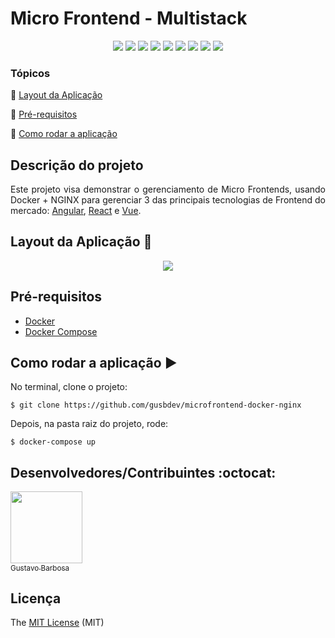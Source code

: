 <h1>Micro Frontend - Multistack</h1>

<p align="center">
  <img src="https://img.shields.io/static/v1?label=Docker&message=Container&color=0db7ed&style=for-the-badge&logo=docker"/>
  <img src="https://img.shields.io/static/v1?label=nginx&message=webserver&color=339933&style=for-the-badge&logo=nginx"/>
  <img src="https://img.shields.io/static/v1?label=NODEJS&message=Runtime%20Built&color=339933&style=for-the-badge&logo=Node.js"/>
  <img src="https://img.shields.io/static/v1?label=React&message=Library&color=00BEF5&style=for-the-badge&logo=REACT"/>
  <img src="https://img.shields.io/static/v1?label=Angular&message=Framework&color=dd1b16&style=for-the-badge&logo=ANGULAR"/>
  <img src="https://img.shields.io/static/v1?label=Vue jS&message=Framework&color=42b883&style=for-the-badge&logo=vue"/>
  <img src="https://img.shields.io/static/v1?label=JAVASCRIPT&message=Language&color=F7DF1E&style=for-the-badge&logo=javascript"/>
  <img src="https://img.shields.io/static/v1?label=typescript&message=Language&color=007acc&style=for-the-badge&logo=typescript"/>
  <img src="http://img.shields.io/static/v1?label=License&message=MIT&color=green&style=for-the-badge"/>
  
</p>

### Tópicos

:small_blue_diamond: [Layout da Aplicação](#layout-da-aplicação-dash)

:small_blue_diamond: [Pré-requisitos](#pré-requisitos)

:small_blue_diamond: [Como rodar a aplicação](#como-rodar-a-aplicação-arrow_forward)

## Descrição do projeto

<p align="justify">Este projeto visa demonstrar o gerenciamento de Micro Frontends, usando Docker + NGINX para gerenciar 3 das principais tecnologias de Frontend do mercado: <a href="https://angular.io/">Angular</a>, <a href="https://reactjs.org/">React</a> e <a href="https://vuejs.org/">Vue</a>.</p>


## Layout da Aplicação :dash:
<center><img src="https://raw.githubusercontent.com/gusbdev/microfrontend-docker-nginx/main/assets/gif-working.gif" /></center>

## Pré-requisitos
- [Docker](https://docs.docker.com/engine/install/ubuntu/)
- [Docker Compose](https://docs.docker.com/compose/install/)

## Como rodar a aplicação :arrow_forward:

No terminal, clone o projeto:

```
$ git clone https://github.com/gusbdev/microfrontend-docker-nginx
```
Depois, na pasta raiz do projeto, rode:
```
$ docker-compose up
```
## Desenvolvedores/Contribuintes :octocat:

[<img src="https://avatars2.githubusercontent.com/u/44094756?s=460&u=a2a2631e8eb8f5f5cdff75121eb422188a64bb85&v=4" width=115><br><sub>Gustavo Barbosa</sub>](https://github.com/gusbdev)

## Licença

The [MIT License]() (MIT)
